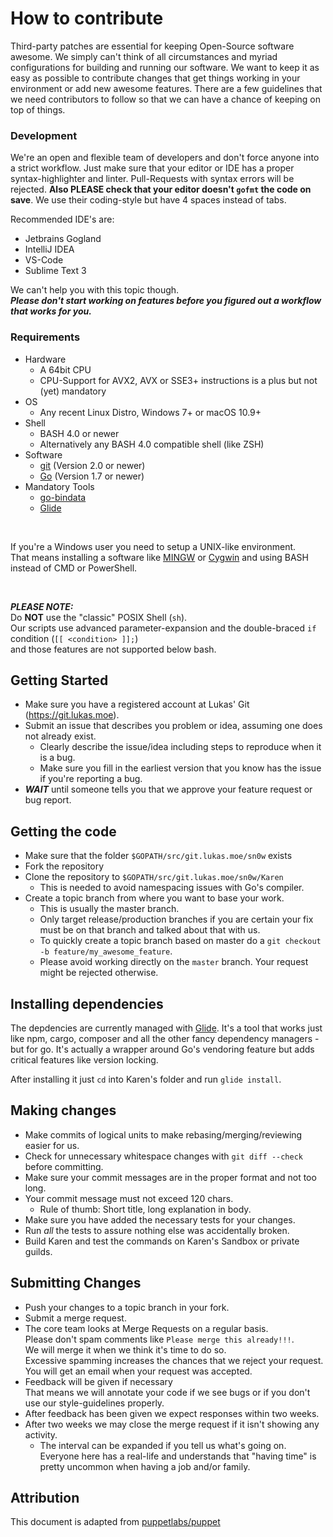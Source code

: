 # How to contribute

Third-party patches are essential for keeping Open-Source software awesome.
We simply can't think of all circumstances and myriad configurations for
building and running our software. We want to keep it as easy as possible to
contribute changes that get things working in your environment or add new awesome
features. There are a few guidelines that we need contributors to follow so that
we can have a chance of keeping on top of things.

### Development

We're an open and flexible team of developers and don't force anyone into a strict workflow.
Just make sure that your editor or IDE has a proper syntax-highlighter and linter.
Pull-Requests with syntax errors will be rejected.
**Also PLEASE check that your editor doesn't `gofmt` the code on save**.
We use their coding-style but have 4 spaces instead of tabs.

Recommended IDE's are:
- Jetbrains Gogland
- IntelliJ IDEA
- VS-Code
- Sublime Text 3

We can't help you with this topic though.<br>
***Please don't start working on features before you figured out a workflow that works for you.***

### Requirements

- Hardware
    - A 64bit CPU
    - CPU-Support for AVX2, AVX or SSE3+ instructions is a plus but not (yet) mandatory
- OS
    - Any recent Linux Distro, Windows 7+ or macOS 10.9+
- Shell
    - BASH 4.0 or newer
    - Alternatively any BASH 4.0 compatible shell (like ZSH)
- Software
    -  [git](http://git-scm.com) (Version 2.0 or newer)
    -  [Go](http://golang.org) (Version 1.7 or newer)
- Mandatory Tools
    - [go-bindata](https://github.com/jteeuwen/go-bindata)
    - [Glide](https://glide.sh/)

<br>

If you're a Windows user you need to setup a UNIX-like environment.<br>
That means installing a software like [MINGW](http://www.mingw.org/) or [Cygwin](https://www.cygwin.com/)
and using BASH instead of CMD or PowerShell.

<br>

***PLEASE NOTE:***<br>
Do **NOT** use the "classic" POSIX Shell (`sh`).<br>
Our scripts use advanced parameter-expansion and the double-braced `if` condition (`[[ <condition> ]];`) <br>
and those features are not supported below bash.

## Getting Started

* Make sure you have a registered account at Lukas' Git (https://git.lukas.moe).
* Submit an issue that describes you problem or idea, assuming one does not already exist.
  * Clearly describe the issue/idea including steps to reproduce when it is a bug.
  * Make sure you fill in the earliest version that you know has the issue if you're reporting a bug.
* ***WAIT*** until someone tells you that we approve your feature request or bug report.

## Getting the code

* Make sure that the folder `$GOPATH/src/git.lukas.moe/sn0w` exists
* Fork the repository
* Clone the repository to `$GOPATH/src/git.lukas.moe/sn0w/Karen`
    * This is needed to avoid namespacing issues with Go's compiler.
* Create a topic branch from where you want to base your work.
  * This is usually the master branch.
  * Only target release/production branches if you are certain your fix must be on that branch and talked about that with us.
  * To quickly create a topic branch based on master do a `git checkout -b feature/my_awesome_feature`.
  * Please avoid working directly on the `master` branch. Your request might be rejected otherwise.

## Installing dependencies

The depdencies are currently managed with [Glide](https://glide.sh/).
It's a tool that works just like npm, cargo, composer and all the other fancy dependency managers - but for go.
It's actually a wrapper around Go's vendoring feature but adds critical features like version locking.

After installing it just `cd` into Karen's folder and run `glide install`.

## Making changes
* Make commits of logical units to make rebasing/merging/reviewing easier for us.
* Check for unnecessary whitespace changes with `git diff --check` before committing.
* Make sure your commit messages are in the proper format and not too long.
* Your commit message must not exceed 120 chars.
    * Rule of thumb: Short title, long explanation in body.
* Make sure you have added the necessary tests for your changes.
* Run _all_ the tests to assure nothing else was accidentally broken.
* Build Karen and test the commands on Karen's Sandbox or private guilds.

## Submitting Changes

* Push your changes to a topic branch in your fork.
* Submit a merge request.
* The core team looks at Merge Requests on a regular basis.<br>
  Please don't spam comments like `Please merge this already!!!`.<br>
  We will merge it when we think it's time to do so.<br>
  Excessive spamming increases the chances that we reject your request.<br>
  You will get an email when your request was accepted.
* Feedback will be given if necessary<br>
That means we will annotate your code if we see bugs or if you don't use our style-guidelines properly.
* After feedback has been given we expect responses within two weeks. 
* After two weeks we may close the merge request if it isn't showing any activity.
    * The interval can be expanded if you tell us what's going on. Everyone here has a real-life and understands that
      "having time" is pretty uncommon when having a job and/or family.

## Attribution
This document is adapted from [puppetlabs/puppet](https://github.com/puppetlabs/puppet)
